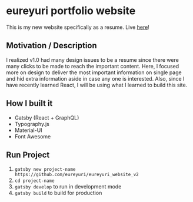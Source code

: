 # eureyuri portfolio website
This is my new website specifically as a resume.
Live [here](https://www.eureyuri.codes/)!

## Motivation / Description
I realized v1.0 had many design issues to be a resume since there were many clicks to be made to reach the important content.
Here, I focused more on design to deliver the most important information on single page and hid extra information aside in case any one is interested.
Also, since I have recently learned React, I will be using what I learned to build this site.

## How I built it
- Gatsby (React + GraphQL)
- Typography.js
- Material-UI
- Font Awesome

## Run Project
1. `gatsby new project-name https://github.com/eureyuri/eureyuri_website_v2`
2. `cd project-name`
3. `gatsby develop` to run in development mode
4. `gatsby build` to build for production

